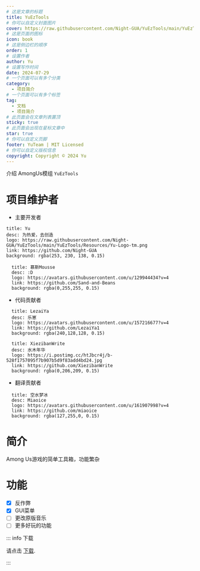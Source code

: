```yaml
---
# 这是文章的标题
title: YuEzTools
# 你可以自定义封面图片
cover: https://raw.githubusercontent.com/Night-GUA/YuEzTools/main/YuEzTools/Resources/YuET-Logo-untm.png
# 这是页面的图标
icon: book
# 这是侧边栏的顺序
order: 1
# 设置作者
author: Yu
# 设置写作时间
date: 2024-07-29
# 一个页面可以有多个分类
category:
  - 项目简介
# 一个页面可以有多个标签
tag:
  - 文档
  - 项目简介
# 此页面会在文章列表置顶
sticky: true
# 此页面会出现在星标文章中
star: true
# 你可以自定义页脚
footer: YuTeam | MIT Licensed
# 你可以自定义版权信息
copyright: Copyright © 2024 Yu
---
```


介绍 AmongUs模组 `YuEzTools` 

<!-- more -->

# 项目维护者

- 主要开发者

```component VPCard
title: Yu
desc: 为热爱，去创造
logo: https://raw.githubusercontent.com/Night-GUA/YuEzTools/main/YuEzTools/Resources/Yu-Logo-tm.png
link: https://github.com/Night-GUA
background: rgba(253, 230, 138, 0.15)
```
  
```component VPCard
  title: 慕斯Mousse
  desc: :D
  logo: https://avatars.githubusercontent.com/u/129944434?v=4
  link: https://github.com/Sand-and-Beans
  background: rgba(0,255,255, 0.15)
```

- 代码贡献者

```component VPCard
  title: LezaiYa
  desc: 乐崽
  logo: https://avatars.githubusercontent.com/u/157216677?v=4
  link: https://github.com/LezaiYa1
  background: rgba(240,128,128, 0.15)
```

```component VPCard
  title: XiezibanWrite
  desc: 水木年华
  logo: https://i.postimg.cc/htJbcr4j/b-528f1757095f7b907b5d9f83add4bd24.jpg
  link: https://github.com/XiezibanWrite
  background: rgba(0,206,209, 0.15)
```

- 翻译贡献者

```component VPCard
  title: 空水梦冰
  desc: Miaoice
  logo: https://avatars.githubusercontent.com/u/161907998?v=4
  link: https://github.com/miaoice
  background: rgba(127,255,0, 0.15)
```


# 简介

Among Us游戏的简单工具箱，功能繁杂

#  功能
- [x] 反作弊
- [x] GUI菜单
- [ ] 更改原版音乐
- [ ] 更多好玩的功能

::: info 下载

请点击 [下载](https://github.com/Night-GUA/YuEzTools/releases).

:::